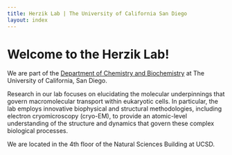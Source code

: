 ```yaml
---
title: Herzik Lab | The University of California San Diego
layout: index
---
```


# Welcome to the Herzik Lab!
  We are part of the [Department of Chemistry and Biochemistry](https://chemistry.ucsd.edu) at The University of California, San Diego.<br>

  Research in our lab focuses on elucidating the molecular underpinnings that govern
  macromolecular transport within eukaryotic cells. In particular, the lab employs
  innovative biophysical and structural methodologies, including electron cryomicroscopy (cryo-EM),
  to provide an atomic-level understanding of the structure and dynamics that govern these complex biological processes.

  We are located in the 4th floor of the Natural Sciences Building at UCSD.
